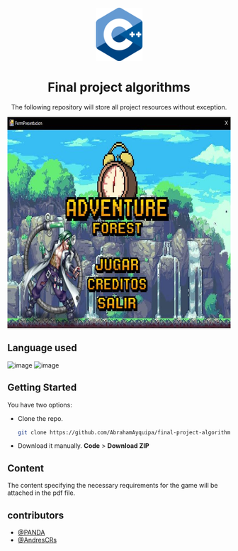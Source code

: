<br />
<div align="center">
  <a href="https://github.com/AbrahamAyquipa/algoritmosEjercicios">
    <img src="./logo.png" height = "120", width = "105">
  </a>
  <h1 align="center">Final project algorithms</h1>
  <p align="center">
    The following repository will store all project resources without exception. 
  </p>
  <div align="center">
    <img src="./home.JPG" height = "475", width = "798">
  </a>
</div>
</div>

## Language used

![image](https://img.shields.io/badge/Windows-0078D6?style=for-the-badge&logo=windows&logoColor=white)
![image](https://img.shields.io/badge/C%2B%2B-00599C?style=for-the-badge&logo=c%2B%2B&logoColor=white)

## Getting Started

You have two options:
* Clone the repo.
  ```sh
  git clone https://github.com/AbrahamAyquipa/final-project-algorithms.git
  ```
* Download it manually. **Code** > **Download ZIP**

## Content

The content specifying the necessary requirements for the game will be attached in the pdf file.

## contributors

- [@PANDA](https://github.com/PANDA00007)
- [@AndresCRs](https://github.com/AndresCRs)
